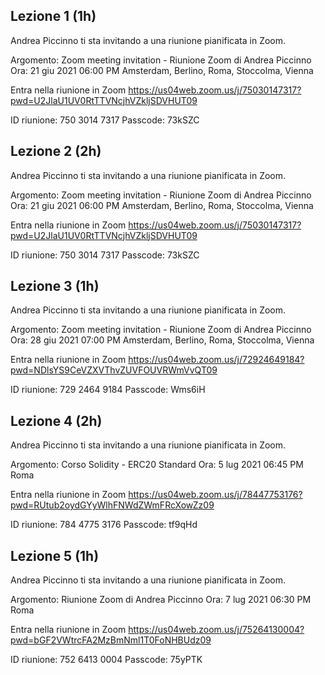 ## Lezione 1 (1h)

Andrea Piccinno ti sta invitando a una riunione pianificata in Zoom.

Argomento: Zoom meeting invitation - Riunione Zoom di Andrea Piccinno
Ora: 21 giu 2021 06:00 PM Amsterdam, Berlino, Roma, Stoccolma, Vienna

Entra nella riunione in Zoom
https://us04web.zoom.us/j/75030147317?pwd=U2JlaU1UV0RtTTVNcjhVZkljSDVHUT09

ID riunione: 750 3014 7317
Passcode: 73kSZC


## Lezione 2 (2h)

Andrea Piccinno ti sta invitando a una riunione pianificata in Zoom.

Argomento: Zoom meeting invitation - Riunione Zoom di Andrea Piccinno
Ora: 21 giu 2021 06:00 PM Amsterdam, Berlino, Roma, Stoccolma, Vienna

Entra nella riunione in Zoom
https://us04web.zoom.us/j/75030147317?pwd=U2JlaU1UV0RtTTVNcjhVZkljSDVHUT09

ID riunione: 750 3014 7317
Passcode: 73kSZC


## Lezione 3 (1h)

Andrea Piccinno ti sta invitando a una riunione pianificata in Zoom.

Argomento: Zoom meeting invitation - Riunione Zoom di Andrea Piccinno
Ora: 28 giu 2021 07:00 PM Amsterdam, Berlino, Roma, Stoccolma, Vienna

Entra nella riunione in Zoom
https://us04web.zoom.us/j/72924649184?pwd=NDlsYS9CeVZXVThvZUVFOUVRWmVvQT09

ID riunione: 729 2464 9184
Passcode: Wms6iH


## Lezione 4 (2h)

Andrea Piccinno ti sta invitando a una riunione pianificata in Zoom.

Argomento: Corso Solidity - ERC20 Standard
Ora: 5 lug 2021 06:45 PM Roma

Entra nella riunione in Zoom
https://us04web.zoom.us/j/78447753176?pwd=RUtub2oydGYyWlhFNWdZWmFRcXowZz09

ID riunione: 784 4775 3176
Passcode: tf9qHd


## Lezione 5 (1h)

Andrea Piccinno ti sta invitando a una riunione pianificata in Zoom.

Argomento: Riunione Zoom di Andrea Piccinno
Ora: 7 lug 2021 06:30 PM Roma

Entra nella riunione in Zoom
https://us04web.zoom.us/j/75264130004?pwd=bGF2VWtrcFA2MzBmNml1T0FoNHBUdz09

ID riunione: 752 6413 0004
Passcode: 75yPTK


